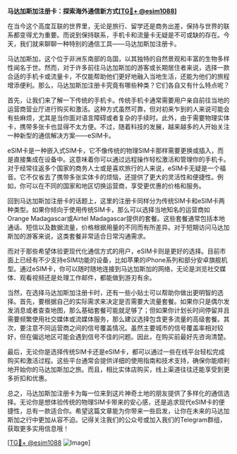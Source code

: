**马达加斯加注册卡：探索海外通信新方式[[TG💪+ @esim1088](https://t.me/s/esim1088)]**

在当今这个高度互联的世界里，无论是旅行、留学还是商务出差，保持与世界的联系都变得尤为重要。而说到保持联系，手机卡和流量卡无疑是不可或缺的存在。今天，我们就来聊聊一种特别的通信工具——马达加斯加注册卡。

马达加斯加，这个位于非洲东南部的岛国，以其独特的自然景观和丰富的生物多样性闻名于世。然而，对于许多前往马达加斯加的游客或长期居住者来说，选择一款合适的手机卡或流量卡，不仅能帮助他们更好地融入当地生活，还能为他们的旅程增添便利。那么，马达加斯加注册卡究竟有哪些种类？它们各自又有什么特点呢？

首先，让我们来了解一下传统的手机卡。传统手机卡通常需要用户亲自前往当地的运营商营业厅进行购买和激活。这种方式虽然可靠，但对初来乍到的人来说可能会有些麻烦，尤其是当你面对语言障碍或者复杂的手续时。此外，由于需要物理实体卡，携带多张卡也显得不太方便。不过，随着科技的发展，越来越多的人开始关注一种新型的通信解决方案——eSIM卡。

eSIM卡是一种嵌入式SIM卡，它不像传统的物理SIM卡那样需要更换或插入，而是直接集成在设备中。这意味着你可以通过远程操作轻松激活和管理你的手机卡。对于经常往返多个国家的商务人士或是喜欢旅行的人来说，eSIM卡无疑是一个福音。它不仅省去了携带多张实体卡的烦恼，还提供了更大的灵活性和便捷性。例如，你可以在不同的国家和地区切换运营商，享受更优惠的价格和服务。

回到马达加斯加注册卡的话题上，这里的注册卡同样分为传统SIM卡和eSIM卡两种类型。如果你倾向于使用传统SIM卡，那么可以选择当地知名的运营商如Orange Madagascar或Airtel Madagascar提供的套餐。这些套餐通常包括本地通话、短信以及数据流量，价格根据用量的不同而有所差异。对于短期访问马达加斯加的游客来说，这类套餐非常适合日常沟通需求。

而对于那些希望体验更现代化通信方式的用户，eSIM卡则是更好的选择。目前市面上已经有不少支持eSIM功能的设备，比如苹果的iPhone系列和部分安卓旗舰机型。通过eSIM卡，你可以随时随地连接到马达加斯加的网络，无论是浏览社交媒体、观看视频还是处理工作邮件，都能做到游刃有余。

当然，在选择马达加斯加注册卡时，还有一些小贴士可以帮助你做出更明智的选择。首先，要根据自己的实际需求来决定是否需要大流量套餐。如果你只是偶尔发发消息或者查查地图，那么基础套餐可能就足够了；但如果你计划长时间停留并且需要频繁使用社交媒体或流媒体服务，那么建议选择包含更多流量的高级套餐。其次，要注意不同运营商之间的信号覆盖情况。虽然主要城市的信号覆盖率相对较好，但在偏远地区可能会遇到信号不佳的问题。因此，在购买前最好先咨询清楚。

最后，无论你是选择传统SIM卡还是eSIM卡，都可以通过一些在线平台轻松完成购买和激活过程。这些平台通常会提供详细的使用指南和技术支持，确保你能顺利地开始你的马达加斯加之旅。而且，相比实体店购买，线上渠道往往还能享受到更多折扣和优惠。

总之，马达加斯加注册卡为每一位来到这片神奇土地的朋友提供了多样化的通信选择。无论你是想体验传统的物理SIM卡带来的安心感，还是追求现代eSIM卡的便捷性，总有一款适合你。希望这篇文章能为你带来一些启发，让你在未来的马达加斯加之行中更加从容不迫。记得关注我们的公众号或加入我们的Telegram群组，获取更多实用信息哦！

[[TG💪+ @esim1088](https://t.me/s/esim1088) ![Image](https://i.postimg.cc/4NQfJmqS/Snipaste-2025-05-13-00-14-12.png)]
